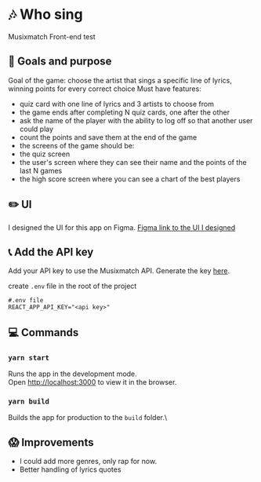 # :notes: Who sing 

Musixmatch Front-end test

## :rocket: Goals and purpose

Goal of the game:
choose the artist that sings a specific line of lyrics, winning points for every correct choice
Must have features:

- quiz card with one line of lyrics and 3 artists to choose from
- the game ends after completing N quiz cards, one after the other
- ask the name of the player with the ability to log off so that another user could play
- count the points and save them at the end of the game
- the screens of the game should be:
- the quiz screen
- the user's screen where they can see their name and the points of the last N games
- the high score screen where you can see a chart of the best players

## :pencil2: UI
I designed the UI for this app on Figma.
[Figma link to the UI I designed](https://www.figma.com/fileumQ0ujQdIuU5DxZurJK7vY/Untitled?node-id=0%3A1)


## :telephone_receiver: Add the API key
Add your API key to use the Musixmatch API.
Generate the key [here](https://developer.musixmatch.com/).

create `.env` file in the root of the project
```
#.env file
REACT_APP_API_KEY="<api key>"
```


## :computer: Commands

### `yarn start`

Runs the app in the development mode.\
Open [http://localhost:3000](http://localhost:3000) to view it in the browser.

### `yarn build`

Builds the app for production to the `build` folder.\

## :scream: Improvements
- I could add more genres, only rap for now.
- Better handling of lyrics quotes

